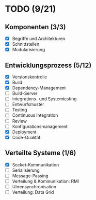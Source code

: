 # TODO (9/21)

## Komponenten (3/3)

- [x] Begriffe und Architekturen
- [x] Schnittstellen
- [x] Modularisierung

## Entwicklungsprozess (5/12)

- [x] Versionskontrolle
- [x] Build
- [x] Dependency-Management
- [ ] Build-Server
- [ ] Integrations- und Systemtesting
- [ ] Entwurfsmuster
- [ ] Testing
- [ ] Continuous Integration
- [ ] Review
- [ ] Konfigurationsmanagement
- [x] Deployment
- [x] Code-Qualität

## Verteilte Systeme (1/6)

- [x] Socket-Kommunikation
- [ ] Serialisierung
- [ ] Message-Passing
- [ ] Verteilung & Kommunikation: RMI
- [ ] Uhrensynchronisation
- [ ] Verteilung: Data Grid
